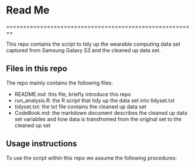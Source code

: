 # Read Me
========================================================

This repo contains the script to tidy up the wearable computing data set captured from Samsung Galaxy S3 and the cleaned up data set.

## Files in this repo 

The repo mainly contains the following files:

- README.md: this file, briefly introduce this repo
- run_analysis.R: the R script that tidy up the data set into tidyset.txt
- tidyset.txt: the txt file contains the cleaned up data set
- CodeBook.md: the markdown document describes the cleaned up data set variables and how data is transfromed from the original set to the cleaned up set

## Usage instructions

To use the script within this repo we assume the following procedures:



